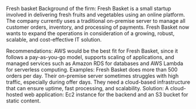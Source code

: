 Fresh basket
Background of the firm:
Fresh Basket is a small startup involved in delivering fresh fruits and vegetables using an online platform. The company currently uses a traditional on-premise server to manage all customer orders, inventory, and processing of payments. Fresh Basket now wants to expand the operations in consideration of a growing, robust, scalable, and cost-effective IT solution.

Recommendations:
AWS would be the best fit for Fresh Basket, since it follows a pay-as-you-go model, supports scaling of applications, and managed services such as Amazon RDS for databases and AWS Lambda for serverless computing.
Examples:
Fresh Basket does more than 500 orders per day. Their on-premise server sometimes struggles with high traffic, especially during offer days. They need a cloud-based infrastructure that can ensure uptime, fast processing, and scalability.
Solution:
A cloud-hosted web application: Ec2 instance for the backend and an S3 bucket for static content.
